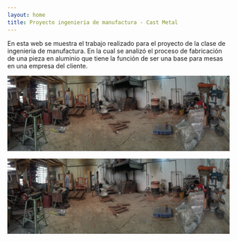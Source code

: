 ```yaml
---
layout: home
title: Proyecto ingenieria de manufactura - Cast Metal
---
```


En esta web se muestra el trabajo realizado para el proyecto de la clase de ingenieria de manufactura. En la cual se analizó el proceso de fabricación de una pieza en aluminio que tiene la función de ser una base para mesas en una empresa del cliente.

![Panoramica](/assets/img/Pano.jpg)

<div align="center"><img src="/assets/img/Pano.jpg"></div>
